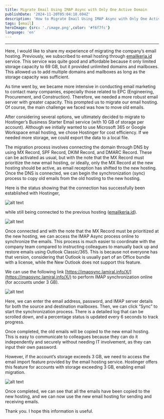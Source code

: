 ```yaml
---
title: Migrate Email Using IMAP Async with Only One Active Domain
publishDate: '2024-11-20T05:04:18.694Z'
description: 'How to Migrate Email Using IMAP Async with Only One Active Domain.'
tags: [email]
heroImage: {src: './image.png',color: '#f6f7fc'}
language: 'en'
---
```

* * *
Here, I would like to share my experience of migrating the company’s email hosting. Previously, we subscribed to email hosting through [emailkerja.id](http://emailkerja.id) service. This service was quite good and affordable because it only limited storage capacity to 69 GB, but it provided unlimited domains and mailboxes. This allowed us to add multiple domains and mailboxes as long as the storage capacity was sufficient.

As time went by, we became more intensive in conducting email marketing to contact many companies, especially those related to EPC (Engineering, Procurement, and Construction). Therefore, we needed a more robust email server with greater capacity. This prompted us to migrate our email hosting. Of course, the main challenge we faced was how to move old emails.

After considering several options, we ultimately decided to migrate to Hostinger’s Business Starter Email service (with 10 GB of storage per account). Although we initially wanted to use Microsoft 365 or Google Workspace email hosting, we chose Hostinger for cost efficiency. If we needed more storage, we could export the data to a local file.

The migration process involves connecting the domain through DNS by using MX Record, SPF Record, DKIM Record, and DMARC Record. These can be activated as usual, but with the note that the MX Record must prioritize the new email hosting, or ideally, only the MX Record at the new hosting should be active, as email reception has shifted to the new hosting. Once the DNS is connected, we can begin the synchronization (sync) process to copy old emails from the old hosting to the new hosting.

Here is the status showing that the connection has successfully been established with Hostinger,

![alt text](https://cdn-images-1.medium.com/max/800/1*Wy9vu_RXXHb8QZJnVQgEkA.png)

while still being connected to the previous hosting ([emailkerja.id](http://emailkerja.id)).

![alt text](https://cdn-images-1.medium.com/max/800/1*cK4PosIgT8xROdZoN1tpNQ.png)

Once connected and with the note that the MX Record must be prioritized at the new hosting, we can access the IMAP Async process online to synchronize the emails. This process is much easier to coordinate with the company team compared to instructing colleagues to manually back up and restore emails using Outlook Classic/365. This is because not everyone has that version, considering that Outlook is usually part of an Office bundle with a license, while the New Outlook does not support this feature.

We can use the following link [https://imapsync.lamiral.info/X/](https://imapsync.lamiral.info/X/) to perform IMAP synchronization online (for accounts under 3 GB).

![alt text](https://cdn-images-1.medium.com/max/800/1*6hAO993OOqXu2dJEMgInQw.png)

Here, we can enter the email address, password, and IMAP server details for both the source and destination mailboxes. Then, we can click “Sync” to start the synchronization process. There is a detailed log that can be scrolled down, and a percentage status is updated every 6 seconds to track progress.

Once completed, the old emails will be copied to the new email hosting. This is easy to communicate to colleagues because they can do it independently and securely without needing IT involvement, as they can input their own password.

However, if the account’s storage exceeds 3 GB, we need to access the email import feature provided by the email hosting service. Hostinger offers this feature for accounts with storage exceeding 3 GB, enabling email migration.

![alt text](https://cdn-images-1.medium.com/max/800/1*oeQo5IIKmc1lfcmCAMYnmg.png)

Once completed, we can see that all the emails have been copied to the new hosting, and we can now use the new email hosting for sending and receiving emails.

Thank you. I hope this information is useful.
